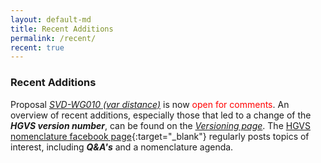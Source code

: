 ```yaml
---
layout: default-md
title: Recent Additions
permalink: /recent/
recent: true
---
```


### Recent Additions

Proposal [_SVD-WG010 (var distance)_](/bg-material/consultation/svd-wg010/) is now <font color="red">open for comments</font>.
An overview of recent additions, especially those that led to a change of the _**HGVS version number**_, can be found on the [_Versioning page_](/versioning).
The [HGVS nomenclature facebook page](https://www.facebook.com/HGVSmutnomen){:target="\_blank"} regularly posts topics of interest, including _**Q&A's**_ and a nomenclature agenda.
